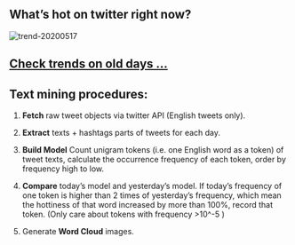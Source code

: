 ## What’s hot on twitter right now?

![trend-20200517][wordcloud]

[wordcloud]: https://raw.githubusercontent.com/xdqc/tweet-trend-everyday/master/word-cloud/trend-20200517.png?token=AF5V4P7ADR6KQBZ4CEDTNIK6AXRMU "trend-20200517"

## [Check trends on old days ...](https://github.com/xdqc/tweet-trend-everyday/tree/master/word-cloud)

## Text mining procedures:

1. **Fetch** raw tweet objects via twitter API (English tweets only).

2. **Extract** texts + hashtags parts of tweets for each day.

3. **Build Model** Count unigram tokens (i.e. one English word as a token) of tweet texts, calculate the occurrence frequency of each token, order by frequency high to low.

4. **Compare** today’s model and yesterday’s model. If today’s frequency of one token is higher than 2 times of yesterday’s frequency, which mean the hottiness of that word increased by more than 100%, record that token. (Only care about tokens with frequency >10^-5 )

5. Generate **Word Cloud** images.
